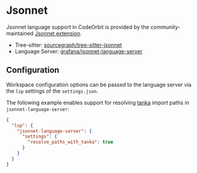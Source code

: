 # Jsonnet

Jsonnet language support in CodeOrbit is provided by the community-maintained [Jsonnet extension](https://github.com/narqo/CodeOrbit-jsonnet).

- Tree-sitter: [sourcegraph/tree-sitter-jsonnet](https://github.com/sourcegraph/tree-sitter-jsonnet)
- Language Server: [grafana/jsonnet-language-server](https://github.com/grafana/jsonnet-language-server)

## Configuration

Workspace configuration options can be passed to the language server via the `lsp` settings of the `settings.json`.

The following example enables support for resolving [tanka](https://tanka.dev) import paths in `jsonnet-language-server`:

```json
{
  "lsp": {
    "jsonnet-language-server": {
      "settings": {
        "resolve_paths_with_tanka": true
      }
    }
  }
}
```
